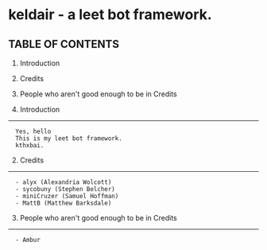 keldair - a leet bot framework.
===============================

TABLE OF CONTENTS
-----------------
   1. Introduction
   2. Credits
   3. People who aren't good enough to be in Credits

1. Introduction
----------------

      Yes, hello
      This is my leet bot framework.
      kthxbai.

2. Credits
-----------

      - alyx (Alexandria Wolcott)
      - sycobuny (Stephen Belcher)
      - miniCruzer (Samuel Hoffman)
      - MattB (Matthew Barksdale)

3. People who aren't good enough to be in Credits
--------------------------------------------------

      - Ambur


